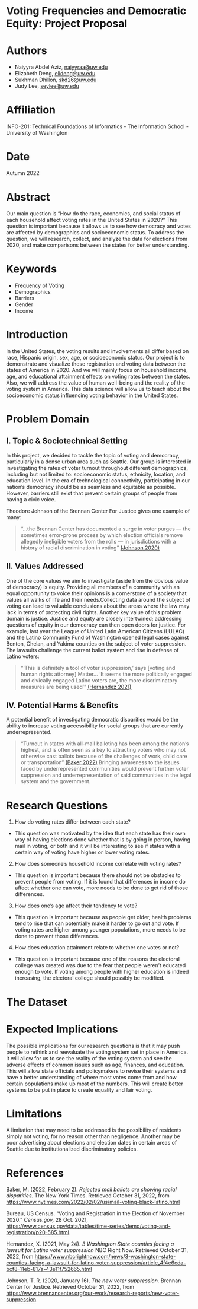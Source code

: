 # Voting Frequencies and Democratic Equity: Project Proposal

# Authors
- Naiyyra Abdel Aziz, naiyyraa@uw.edu
- Elizabeth Deng, elideng@uw.edu
- Sukhman Dhillon, skd26@uw.edu
- Judy Lee, seylee@uw.edu

# Affiliation
INFO-201: Technical Foundations of Informatics - The Information School - University of Washington

# Date
Autumn 2022

# Abstract
Our main question is “How do the race, economics, and social status of each household affect voting rates in the United States in 2020?” This question is important because it allows us to see how democracy and votes are affected by demographics and socioeconomic status. To address the question, we will research, collect, and analyze the data for elections from 2020, and make comparisons between the states for better understanding.  

# Keywords
- Frequency of Voting
- Demographics 
- Barriers
- Gender 
- Income

# Introduction
In the United States, the voting results and involvements all differ based on race, Hispanic origin, sex, age, or socioeconomic status. Our project is to demonstrate and visualize these registration and voting data between the states of America in 2020. And we will mainly focus on household income, age, and educational attainment effects on voting rates between the states. Also, we will address the value of human well-being and the reality of the voting system in America. This data science will allow us to teach about the socioeconomic status influencing voting behavior in the United States. 

# Problem Domain
## I. Topic & Sociotechnical Setting
In this project, we decided to tackle the topic of voting and democracy, particularly in a dense urban area such as Seattle. Our group is interested in investigating the rates of voter turnout throughout different demographics, including but not limited to: socioeconomic status, ethnicity, location, and education level. In the era of technological connectivity, participating in our nation’s democracy should be as seamless and equitable as possible. However, barriers still exist that prevent certain groups of people from having a civic voice.

Theodore Johnson of the Brennan Center For Justice gives one example of many:
> “...the Brennan Center has documented a surge in voter purges — the sometimes error-prone process by which election officials remove allegedly ineligible voters from the rolls — in jurisdictions with a history of racial discrimination in voting”
[(Johnson 2020)](https://www.brennancenter.org/our-work/research-reports/new-voter-suppression)

## II. Values Addressed
One of the core values we aim to investigate (aside from the obvious value of democracy) is equity. Providing all members of a community with an equal opportunity to voice their opinions is a cornerstone of a society that values all walks of life and their needs.Collecting data around the subject of voting can lead to valuable conclusions about the areas where the law may lack in terms of protecting civil rights. Another key value of this problem domain is justice. Justice and equity are closely intertwined; addressing questions of equity in our democracy can then open doors for justice. For example, last year the League of United Latin American Citizens (LULAC) and the Latino Community Fund of Washington opened legal cases against Benton, Chelan, and Yakima counties on the subject of voter suppression. The lawsuits challenge the current ballot system and rise in defense of Latino voters:
> “‘This is definitely a tool of voter suppression,’ says [voting and human rights attorney] Matter… ‘It seems the more politically engaged and civically engaged Latino voters are, the more discriminatory measures are being used’”
[(Hernandez 2021)](https://www.nbcrightnow.com/news/3-washington-state-counties-facing-a-lawsuit-for-latino-voter-suppression/article_4f4e6cda-bcf8-11eb-817a-43e11f752665.html)

## IV. Potential Harms & Benefits
A potential benefit of investigating democratic disparities would be the ability to increase voting accessibility for social groups that are currently underrepresented.
> “Turnout in states with all-mail balloting has been among the nation’s highest, and is often seen as a key to attracting voters who may not otherwise cast ballots because of the challenges of work, child care or transportation”
[(Baker 2022)](https://www.nytimes.com/2022/02/02/us/mail-voting-black-latino.html)
Bringing awareness to the issues faced by underrepresented communities would prevent further voter suppression and underrepresentation of said communities in the legal system and the government.

# Research Questions
1. How do voting rates differ between each state?
  * This question was motivated by the idea that each state has their own way of having elections done whether that is by going in person, having mail in voting, or both and it will be interesting to see if states with a certain way of voting have higher or lower voting rates.
2. How does someone’s household income correlate with voting rates?
  * This question is important because there should not be obstacles to prevent people from voting. If it is found that differences in income do affect whether one can vote, more needs to be done to get rid of those differences.
3. How does one’s age affect their tendency to vote?
  * This question is important because as people get older, health problems tend to rise that can potentially make it harder to go out and vote. If voting rates are higher among younger populations, more needs to be done to prevent those differences.
4. How does education attainment relate to whether one votes or not?
  * This question is important because one of the reasons the electoral college was created was due to the fear that people weren’t educated enough to vote. If voting among people with higher education is indeed increasing, the electoral college should possibly be modified.

# The Dataset

# Expected Implications
The possible implications for our research questions is that it may push people to rethink and reevaluate the voting system set in place in America. It will allow for us to see the reality of the voting system and see the adverse effects of common issues such as age, finances, and education. This will allow state officials and policymakers to revise their systems and have a better understanding of where most votes come from and how certain populations make up most of the numbers. This will create better systems to be put in place to create equality and fair voting.

# Limitations
A limitation that may need to be addressed is the possibility of residents simply not voting, for no reason other than negligence. Another may be poor advertising about elections and election dates in certain areas of Seattle due to institutionalized discriminatory policies.

# References

Baker, M. (2022, February 2). *Rejected mail ballots are showing racial disparities.* The New York Times. Retrieved October 31, 2022, from https://www.nytimes.com/2022/02/02/us/mail-voting-black-latino.html

Bureau, US Census. “Voting and Registration in the Election of November 2020.” *Census.gov,* 28 Oct. 2021, https://www.census.gov/data/tables/time-series/demo/voting-and-registration/p20-585.html.

Hernandez, X. (2021, May 24). *3 Washington State counties facing a lawsuit for Latino voter suppression* NBC Right Now. Retrieved October 31, 2022, from https://www.nbcrightnow.com/news/3-washington-state-counties-facing-a-lawsuit-for-latino-voter-suppression/article_4f4e6cda-bcf8-11eb-817a-43e11f752665.html

Johnson, T. R. (2020, January 16). *The new voter suppression.* Brennan Center for Justice. Retrieved October 31, 2022, from https://www.brennancenter.org/our-work/research-reports/new-voter-suppression




